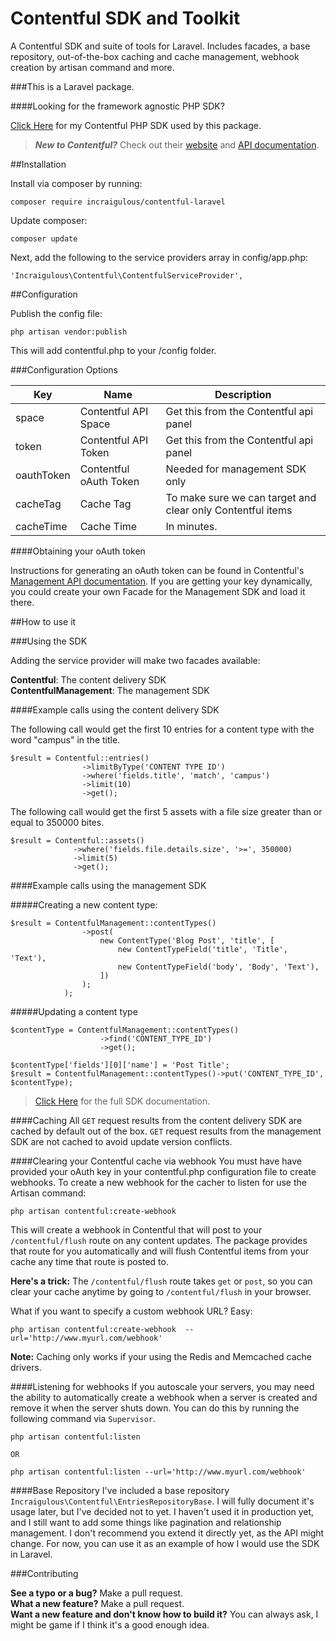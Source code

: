# Contentful SDK and Toolkit

A Contentful SDK and suite of tools for Laravel. Includes facades, a base repository, out-of-the-box caching and cache management, webhook creation by artisan command and more.

###This is a Laravel package. 

####Looking for the framework agnostic PHP SDK?

[Click Here](https://github.com/incraigulous/contentful-sdk) for my Contentful PHP SDK used by this package.

> ***New to Contentful?*** Check out their [website](https://www.contentful.com/) and [API documentation](https://www.contentful.com/developers/documentation/content-delivery-api/). 

##Installation

Install via composer by running: 

`````
composer require incraigulous/contentful-laravel
`````

Update composer:

`````
composer update
`````

Next, add the following to the service providers array in config/app.php:

`````
'Incraigulous\Contentful\ContentfulServiceProvider',
`````

##Configuration

Publish the config file:

`````
php artisan vendor:publish
`````

This will add contentful.php to your /config folder.

###Configuration Options


Key  | Name | Description
------------- | ------------- | -------------
space | Contentful API Space | Get this from the Contentful api panel
token  | Contentful API Token | Get this from the Contentful api panel
oauthToken  | Contentful oAuth Token | Needed for management SDK only
cacheTag  | Cache Tag | To make sure we can target and clear only Contentful items
cacheTime  | Cache Time | In minutes.

####Obtaining your oAuth token

Instructions for generating an oAuth token can be found in Contentful's [Management API documentation]((https://www.contentful.com/developers/documentation/content-management-api/#authentication)). If you are getting your key dynamically, you could create your own Facade for the Management SDK and load it there.


##How to use it

###Using the SDK

Adding the service provider will make two facades available: 

**Contentful**: The content delivery SDK <br />
**ContentfulManagement**: The management SDK

####Example calls using the content delivery SDK

The following call would get the first 10 entries for a content type with the word "campus" in the title.

`````
$result = Contentful::entries()
				->limitByType('CONTENT TYPE ID')
				->where('fields.title', 'match', 'campus')
				->limit(10)
				->get();
`````

The following call would get the first 5 assets with a file size greater than or equal to 350000 bites.

`````
$result = Contentful::assets()
              ->where('fields.file.details.size', '>=', 350000)
              ->limit(5)
              ->get();
`````

####Example calls using the management SDK

#####Creating a new content type:

`````
$result = ContentfulManagement::contentTypes()
                ->post(
                    new ContentType('Blog Post', 'title', [
                        new ContentTypeField('title', 'Title', 'Text'),
                        new ContentTypeField('body', 'Body', 'Text'),
                    ])
                );
            );
`````

#####Updating a content type

`````
$contentType = ContentfulManagement::contentTypes()
					->find('CONTENT_TYPE_ID')
					->get();

$contentType['fields'][0]['name'] = 'Post Title';
$result = ContentfulManagement::contentTypes()->put('CONTENT_TYPE_ID', $contentType);
`````

> [Click Here](https://github.com/incraigulous/contentful-sdk) for the full SDK documentation.

####Caching
All `GET` request results from the content delivery SDK are cached by default out of the box. `GET` request results from the management SDK are not cached to avoid update version conflicts.

####Clearing your Contentful cache via webhook
You must have have provided your oAuth key in your contentful.php configuration file to create webhooks. To create a new webhook for the cacher to listen for use the Artisan command:

`````
php artisan contentful:create-webhook
`````

This will create a webhook in Contentful that will post to your `/contentful/flush` route on any content updates. The package provides that route for you automatically and will flush Contentful items from your cache any time that route is posted to.

**Here's a trick:** The `/contentful/flush` route takes `get` or `post`, so you can clear your cache anytime by going to `/contentful/flush` in your browser.

What if you want to specify a custom webhook URL? Easy:

`````
php artisan contentful:create-webhook  --url='http://www.myurl.com/webhook'
`````

**Note:** Caching only works if your using the Redis and Memcached cache drivers.

####Listening for webhooks
If you autoscale your servers, you may need the ability to automatically create a webhook when a server is created and remove it when the server shuts down. You can do this by running the following command via `Supervisor`.

`````
php artisan contentful:listen

OR 

php artisan contentful:listen --url='http://www.myurl.com/webhook'

`````

####Base Repository
I've included a base repository `Incraigulous\Contentful\EntriesRepositoryBase`. I will fully document it's usage later, but I've decided not to yet. I haven't used it in production yet, and I still want to add some things like pagination and relationship management. I don't recommend you extend it directly yet, as the API might change. For now, you can use it as an example of how I would use the SDK in Laravel.

###Contributing

**See a typo or a bug?** Make a pull request.<br />
**What a new feature?** Make a pull request.<br />
**Want a new feature and don't know how to build it?** You can always ask, I might be game if I think it's a good enough idea.


